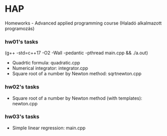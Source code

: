 ﻿# HAP
Homeworks - Advanced applied programming course (Haladó alkalmazott programozás)

### hw01's tasks 

(g++ -std=c++17 -O2 -Wall -pedantic -pthread main.cpp && ./a.out)
- Quadrtic formula: quadratic.cpp
- Numerical integrator: integrator.cpp
- Square root of a number by Newton method: sqrtnewton.cpp

### hw02's tasks 

- Square root of a number by Newton method (with templates): newton.cpp

### hw03's tasks 

- Simple linear regression: main.cpp